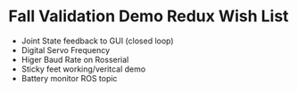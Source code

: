 # Fall Validation Demo Redux Wish List

* Joint State feedback to GUI (closed loop)
* Digital Servo Frequency
* Higer Baud Rate on Rosserial
* Sticky feet working/veritcal demo
* Battery monitor ROS topic
